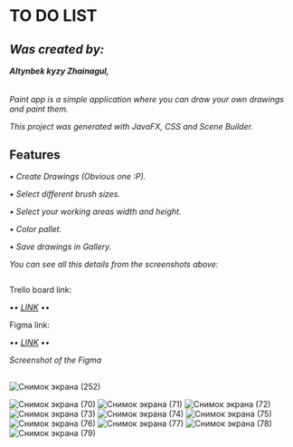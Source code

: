 # TO DO LIST
<h2><b><i>Was created by: </i></b></h2>
<p><b><i>Altynbek kyzy Zhainagul, </i></b></p>
<h6></h6>
<p><i>Paint app is a simple application where you can draw your own drawings and paint them.</i></p>
<p><i>This project was generated with JavaFX, CSS and Scene Builder.</i></p>
<h2><b>Features</b></h2>
<p><i> • Create Drawings (Obvious one :P).</i></p>
<p><i> • Select different brush sizes. </i></p>
<p><i> • Select your working areas width and height. </i></p>
<p><i> • Color pallet.</i></p>
<p><i> • Save drawings in Gallery.</i></p>
<p><i>You can see all this details from the screenshots above:</i></p>
<img url="https://github.com/zhainagul2002/ToDo/issues/1#issue-884134227">
<p>Trello board link: </p>
<p><i> •• <a href="https://trello.com/b/ZMtutb7L/group-project">LINK</a> ••</i></p>
<p>Figma link: </p>
<p><i> •• <a href="https://www.figma.com/file/fcBVutxwOzV1fePU0UTk74/Untitled?node-id=0%3A1">LINK</a> ••</i></p>
<p><i>Screenshot of the Figma</i></p>
<h2></h2>


![Снимок экрана (252)](https://user-images.githubusercontent.com/73569870/117775320-36bca480-b25c-11eb-86d9-18e23ed23ae1.png)


![Снимок экрана (70)](https://user-images.githubusercontent.com/73109762/117781633-acc40a00-b262-11eb-9d95-16fc6bb02153.png)
![Снимок экрана (71)](https://user-images.githubusercontent.com/73109762/117781748-c7967e80-b262-11eb-8604-e0cd3c7f1407.png)
![Снимок экрана (72)](https://user-images.githubusercontent.com/73109762/117781753-c8c7ab80-b262-11eb-9518-71ad4264ddf3.png)
![Снимок экрана (73)](https://user-images.githubusercontent.com/73109762/117781755-c9604200-b262-11eb-968b-814c5bf68e22.png)
![Снимок экрана (74)](https://user-images.githubusercontent.com/73109762/117781759-c9604200-b262-11eb-827a-2bce4bddde0b.png)
![Снимок экрана (75)](https://user-images.githubusercontent.com/73109762/117781761-c9f8d880-b262-11eb-936d-b1039df27292.png)
![Снимок экрана (76)](https://user-images.githubusercontent.com/73109762/117781763-c9f8d880-b262-11eb-9c47-8eb6c62d5284.png)
![Снимок экрана (77)](https://user-images.githubusercontent.com/73109762/117781767-ca916f00-b262-11eb-8d44-0ef285ca7915.png)
![Снимок экрана (78)](https://user-images.githubusercontent.com/73109762/117781770-cb2a0580-b262-11eb-8076-1b6f34ef38e0.png)
![Снимок экрана (79)](https://user-images.githubusercontent.com/73109762/117781772-cb2a0580-b262-11eb-9381-5fffbd59687f.png)
